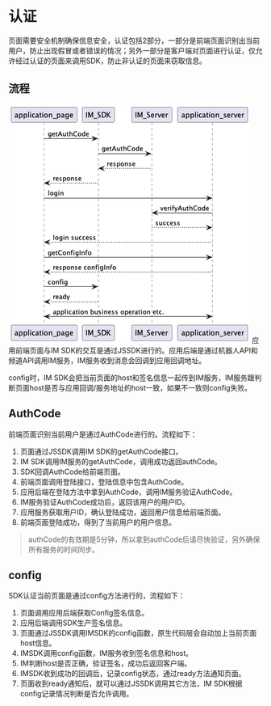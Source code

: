 # 认证
页面需要安全机制确保信息安全，认证包括2部分，一部分是前端页面识别出当前用户，防止出现假冒或者错误的情况；另外一部分是客户端对页面进行认证，仅允许经过认证的页面来调用SDK，防止非认证的页面来窃取信息。

## 流程
![应用流程](./asserts/application_flow.png)
应用前端页面与IM SDK的交互是通过JSSDK进行的。应用后端是通过机器人API和频道API调用IM服务，IM服务收到消息会回调到应用回调地址。

config时，IM SDK会把当前页面的host和签名信息一起传到IM服务，IM服务跟判断页面host是否与应用回调/服务地址的host一致，如果不一致则config失败。

## AuthCode
前端页面识别当前用户是通过AuthCode进行的。流程如下：
1. 页面通过JSSDK调用IM SDK的getAuthCode接口。
2. IM SDK调用IM服务的getAuthCode，调用成功返回authCode。
3. SDK回调AuthCode给前端页面。
4. 前端页面调用登陆接口，登陆信息中包含AuthCode。
5. 应用后端在登陆方法中拿到AuthCode，调用IM服务验证AuthCode。
6. IM服务验证AuthCode成功后，返回该用户的用户ID。
7. 应用服务获取用户ID，确认登陆成功，返回用户信息给前端页面。
8. 前端页面登陆成功，得到了当前用户的用户信息。
> authCode的有效期是5分钟，所以拿到authCode后请尽快验证，另外确保所有服务的时间同步。

## config
SDK认证当前页面是通过config方法进行的，流程如下：
1. 页面调用应用后端获取Config签名信息。
2. 应用后端调用SDK生产签名信息。
3. 页面通过JSSDK调用IMSDK的config函数，原生代码层会自动加上当前页面host信息。
4. IMSDK调用config函数，IM服务收到签名信息和host。
5. IM判断host是否正确，验证签名，成功后返回客户端。
6. IMSDK收到成功的回调后，记录config状态，通过ready方法通知页面。
7. 页面收到ready通知后，就可以通过JSSDK调用其它方法，IM SDK根据config记录情况判断是否允许调用。
